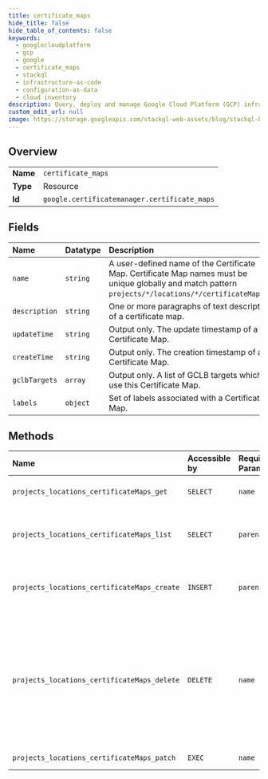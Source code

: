 ```yaml
---
title: certificate_maps
hide_title: false
hide_table_of_contents: false
keywords:
  - googlecloudplatform
  - gcp
  - google
  - certificate_maps
  - stackql
  - infrastructure-as-code
  - configuration-as-data
  - cloud inventory
description: Query, deploy and manage Google Cloud Platform (GCP) infrastructure and resources using SQL
custom_edit_url: null
image: https://storage.googleapis.com/stackql-web-assets/blog/stackql-blog-post-featured-image.png
---
```

  
    

## Overview
<table><tbody>
<tr><td><b>Name</b></td><td><code>certificate_maps</code></td></tr>
<tr><td><b>Type</b></td><td>Resource</td></tr>
<tr><td><b>Id</b></td><td><code>google.certificatemanager.certificate_maps</code></td></tr>
</tbody></table>

## Fields
| Name | Datatype | Description |
|:-----|:---------|:------------|
| `name` | `string` | A user-defined name of the Certificate Map. Certificate Map names must be unique globally and match pattern `projects/*/locations/*/certificateMaps/*`. |
| `description` | `string` | One or more paragraphs of text description of a certificate map. |
| `updateTime` | `string` | Output only. The update timestamp of a Certificate Map. |
| `createTime` | `string` | Output only. The creation timestamp of a Certificate Map. |
| `gclbTargets` | `array` | Output only. A list of GCLB targets which use this Certificate Map. |
| `labels` | `object` | Set of labels associated with a Certificate Map. |
## Methods
| Name | Accessible by | Required Params | Description |
|:-----|:--------------|:----------------|:------------|
| `projects_locations_certificateMaps_get` | `SELECT` | `name` | Gets details of a single CertificateMap. |
| `projects_locations_certificateMaps_list` | `SELECT` | `parent` | Lists CertificateMaps in a given project and location. |
| `projects_locations_certificateMaps_create` | `INSERT` | `parent` | Creates a new CertificateMap in a given project and location. |
| `projects_locations_certificateMaps_delete` | `DELETE` | `name` | Deletes a single CertificateMap. A Certificate Map can't be deleted if it contains Certificate Map Entries. Remove all the entries from the map before calling this method. |
| `projects_locations_certificateMaps_patch` | `EXEC` | `name` | Updates a CertificateMap. |
